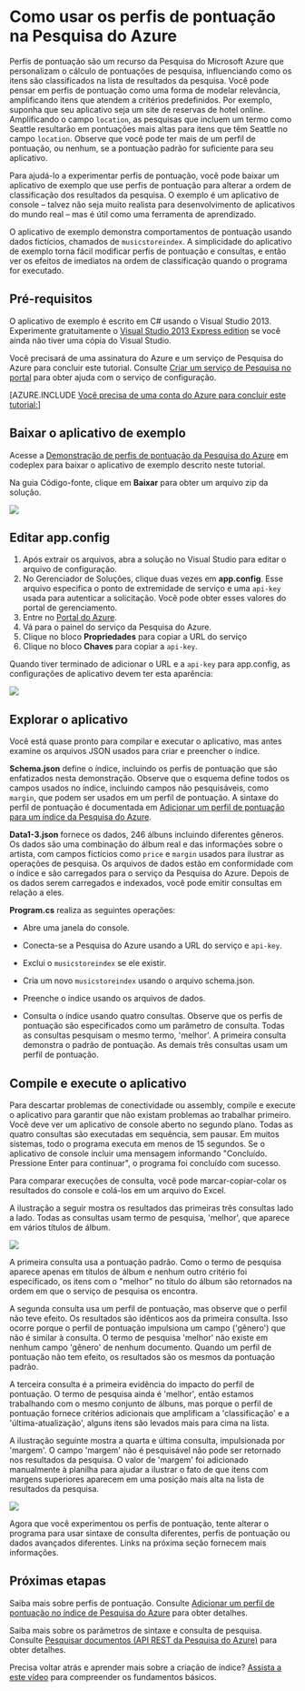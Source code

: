 <properties 
	pageTitle="Como usar os perfis de pontuação na Pesquisa do Azure" 
	description="Introdução aos perfis de pontuação na Pesquisa do Azure" 
	services="search" 
	documentationCenter="" 
	authors="HeidiSteen" 
	manager="mblythe" 
	editor=""/>

<tags 
	ms.service="search" 
	ms.devlang="rest-api" 
	ms.workload="search" 
	ms.topic="article" 
	ms.tgt_pltfrm="na" 
	ms.date="07/08/2015" 
	ms.author="heidist"/>

# Como usar os perfis de pontuação na Pesquisa do Azure

Perfis de pontuação são um recurso da Pesquisa do Microsoft Azure que personalizam o cálculo de pontuações de pesquisa, influenciando como os itens são classificados na lista de resultados da pesquisa. Você pode pensar em perfis de pontuação como uma forma de modelar relevância, amplificando itens que atendem a critérios predefinidos. Por exemplo, suponha que seu aplicativo seja um site de reservas de hotel online. Amplificando o campo `location`, as pesquisas que incluem um termo como Seattle resultarão em pontuações mais altas para itens que têm Seattle no campo `location`. Observe que você pode ter mais de um perfil de pontuação, ou nenhum, se a pontuação padrão for suficiente para seu aplicativo.

Para ajudá-lo a experimentar perfis de pontuação, você pode baixar um aplicativo de exemplo que use perfis de pontuação para alterar a ordem de classificação dos resultados da pesquisa. O exemplo é um aplicativo de console – talvez não seja muito realista para desenvolvimento de aplicativos do mundo real – mas é útil como uma ferramenta de aprendizado.

O aplicativo de exemplo demonstra comportamentos de pontuação usando dados fictícios, chamados de `musicstoreindex`. A simplicidade do aplicativo de exemplo torna fácil modificar perfis de pontuação e consultas, e então ver os efeitos de imediatos na ordem de classificação quando o programa for executado.

<a id="sub-1"></a>
## Pré-requisitos

O aplicativo de exemplo é escrito em C# usando o Visual Studio 2013. Experimente gratuitamente o [Visual Studio 2013 Express edition](http://www.visualstudio.com/products/visual-studio-express-vs.aspx) se você ainda não tiver uma cópia do Visual Studio.

Você precisará de uma assinatura do Azure e um serviço de Pesquisa do Azure para concluir este tutorial. Consulte [Criar um serviço de Pesquisa no portal](search-create-service-portal.md) para obter ajuda com o serviço de configuração.

[AZURE.INCLUDE [Você precisa de uma conta do Azure para concluir este tutorial:](../../includes/free-trial-note.md)]

<a id="sub-2"></a>
## Baixar o aplicativo de exemplo

Acesse a [Demonstração de perfis de pontuação da Pesquisa do Azure](https://azuresearchscoringprofiles.codeplex.com/) em codeplex para baixar o aplicativo de exemplo descrito neste tutorial.

Na guia Código-fonte, clique em **Baixar** para obter um arquivo zip da solução.

 ![][12]

<a id="sub-3"></a>
## Editar app.config

1. Após extrair os arquivos, abra a solução no Visual Studio para editar o arquivo de configuração.
1. No Gerenciador de Soluções, clique duas vezes em **app.config**. Esse arquivo especifica o ponto de extremidade de serviço e uma `api-key` usada para autenticar a solicitação. Você pode obter esses valores do portal de gerenciamento.
1. Entre no [Portal do Azure](https://portal.azure.com).
1. Vá para o painel do serviço da Pesquisa do Azure.
1. Clique no bloco **Propriedades** para copiar a URL do serviço
1. Clique no bloco **Chaves** para copiar a `api-key`.

Quando tiver terminado de adicionar o URL e a `api-key` para app.config, as configurações de aplicativo devem ter esta aparência:

   ![][11]


<a id="sub-4"></a>
## Explorar o aplicativo

Você está quase pronto para compilar e executar o aplicativo, mas antes examine os arquivos JSON usados para criar e preencher o índice.

**Schema.json** define o índice, incluindo os perfis de pontuação que são enfatizados nesta demonstração. Observe que o esquema define todos os campos usados no índice, incluindo campos não pesquisáveis, como `margin`, que podem ser usados em um perfil de pontuação. A sintaxe do perfil de pontuação é documentada em [Adicionar um perfil de pontuação para um índice da Pesquisa do Azure](http://msdn.microsoft.com/library/azure/dn798928.aspx).

**Data1-3.json** fornece os dados, 246 álbuns incluindo diferentes gêneros. Os dados são uma combinação do álbum real e das informações sobre o artista, com campos fictícios como `price` e `margin` usados para ilustrar as operações de pesquisa. Os arquivos de dados estão em conformidade com o índice e são carregados para o serviço da Pesquisa do Azure. Depois de os dados serem carregados e indexados, você pode emitir consultas em relação a eles.

**Program.cs** realiza as seguintes operações:

- Abre uma janela do console.

- Conecta-se a Pesquisa do Azure usando a URL do serviço e `api-key`.

- Exclui o `musicstoreindex` se ele existir.

- Cria um novo `musicstoreindex` usando o arquivo schema.json.

- Preenche o índice usando os arquivos de dados.

- Consulta o índice usando quatro consultas. Observe que os perfis de pontuação são especificados como um parâmetro de consulta. Todas as consultas pesquisam o mesmo termo, 'melhor'. A primeira consulta demonstra o padrão de pontuação. As demais três consultas usam um perfil de pontuação.

<a id="sub-5"></a>
## Compile e execute o aplicativo

Para descartar problemas de conectividade ou assembly, compile e execute o aplicativo para garantir que não existam problemas ao trabalhar primeiro. Você deve ver um aplicativo de console aberto no segundo plano. Todas as quatro consultas são executadas em sequência, sem pausar. Em muitos sistemas, todo o programa executa em menos de 15 segundos. Se o aplicativo de console incluir uma mensagem informando "Concluído. Pressione Enter para continuar", o programa foi concluído com sucesso.

Para comparar execuções de consulta, você pode marcar-copiar-colar os resultados do console e colá-los em um arquivo do Excel.

A ilustração a seguir mostra os resultados das primeiras três consultas lado a lado. Todas as consultas usam termo de pesquisa, 'melhor', que aparece em vários títulos de álbum.

   ![][10]

A primeira consulta usa a pontuação padrão. Como o termo de pesquisa aparece apenas em títulos de álbum e nenhum outro critério foi especificado, os itens com o "melhor" no título do álbum são retornados na ordem em que o serviço de pesquisa os encontra.

A segunda consulta usa um perfil de pontuação, mas observe que o perfil não teve efeito. Os resultados são idênticos aos da primeira consulta. Isso ocorre porque o perfil de pontuação impulsiona um campo ('gênero') que não é similar à consulta. O termo de pesquisa 'melhor' não existe em nenhum campo 'gênero' de nenhum documento. Quando um perfil de pontuação não tem efeito, os resultados são os mesmos da pontuação padrão.

A terceira consulta é a primeira evidência do impacto do perfil de pontuação. O termo de pesquisa ainda é 'melhor', então estamos trabalhando com o mesmo conjunto de álbuns, mas porque o perfil de pontuação fornece critérios adicionais que amplificam a 'classificação' e a 'última-atualização', alguns itens são levados mais para cima na lista.

A ilustração seguinte mostra a quarta e última consulta, impulsionada por 'margem'. O campo 'margem' não é pesquisável não pode ser retornado nos resultados da pesquisa. O valor de 'margem' foi adicionado manualmente à planilha para ajudar a ilustrar o fato de que itens com margens superiores aparecem em uma posição mais alta na lista de resultados da pesquisa.

   ![][9]

Agora que você experimentou os perfis de pontuação, tente alterar o programa para usar sintaxe de consulta diferentes, perfis de pontuação ou dados avançados diferentes. Links na próxima seção fornecem mais informações.

<a id="next-steps"></a>
## Próximas etapas

Saiba mais sobre perfis de pontuação. Consulte [Adicionar um perfil de pontuação no índice de Pesquisa do Azure](http://msdn.microsoft.com/library/azure/dn798928.aspx) para obter detalhes.

Saiba mais sobre os parâmetros de sintaxe e consulta de pesquisa. Consulte [Pesquisar documentos (API REST da Pesquisa do Azure)](http://msdn.microsoft.com/library/azure/dn798927.aspx) para obter detalhes.

Precisa voltar atrás e aprender mais sobre a criação de índice? [Assista a este vídeo](http://channel9.msdn.com/Shows/Cloud+Cover/Cloud-Cover-152-Azure-Search-with-Liam-Cavanagh) para compreender os fundamentos básicos.

<!--Anchors-->
[Prerequisites]: #sub-1
[Download the sample application]: #sub-2
[Edit app.config]: #sub-3
[Explore the application]: #sub-4
[Build and run the application]: #sub-5
[Next steps]: #next-steps

<!--Image references-->
[12]: ./media/search-get-started-scoring-profiles/AzureSearch_CodeplexDownload.PNG
[11]: ./media/search-get-started-scoring-profiles/AzureSearch_Scoring_AppConfig.PNG
[10]: ./media/search-get-started-scoring-profiles/AzureSearch_XLSX1.PNG
[9]: ./media/search-get-started-scoring-profiles/AzureSearch_XLSX2.PNG

<!---HONumber=August15_HO6-->